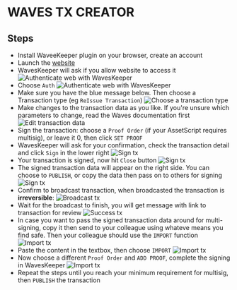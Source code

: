 # WAVES TX CREATOR

## Steps
- Install WaveeKeeper plugin on your browser, create an account
- Launch the [website](https://waves-tx-creator.herokuapp.com/)
- WavesKeeper will ask if you allow website to access it
![Authenticate web with WavesKeeper](./docs/tut_step_01_auth.png "tutorial")
- Choose `Auth`
![Authenticate web with WavesKeeper](./docs/tut_step_02_auth.png "tutorial")
- Make sure you have the blue message below. Then choose a Transaction type (eg `ReIssue Transaction`)
![Choose a transaction type](./docs/tut_step_03_select_tx.png "tutorial")
- Make changes to the transaction data as you like. If you're unsure which parameters to change, read the Waves documentation first
![Edit transaction data](./docs/tut_step_04_edit_tx.png "tutorial")
- Sign the transaction: choose a `Proof Order` (if your AssetScript requires multisig), or leave it 0, then click `SET PROOF`
- WavesKeeper will ask for your confirmation, check the transaction detail and click `Sign` in the lower right
![Sign tx](./docs/tut_step_05_confirm_sign_tx.png "tutorial")
- Your transaction is signed, now hit `Close` button
![Sign tx](./docs/tut_step_06_complete_sign_tx.png "tutorial")
- The signed transaction data will appear on the right side. You can choose to `PUBLISH`, or copy the data then pass on to others for signing
![Sign tx](./docs/tut_step_07_signed_tx.png "tutorial")
- Confirm to broadcast transaction, when broadcasted the transaction is **irreversible**:
![Broadcast tx](./docs/tut_step_08_confirm_broadcast_tx.png "tutorial")
- Wait for the broadcast to finish, you will get message with link to transaction for review
![Success tx](./docs/tut_step_09_tx_success.png "tutorial")
- In case you want to pass the signed transaction data around for multi-signing, copy it then send to your colleague using whateve means you find safe. Then your colleague should use the `IMPORT` function
![Import tx](./docs/tut_step_10_import_tx.png "tutorial")
- Paste the content in the textbox, then choose `IMPORT`
![Import tx](./docs/tut_step_11_import_tx.png "tutorial")
- Now choose a different `Proof Order` and `ADD PROOF`, complete the signing in WavesKeeper
![Import tx](./docs/tut_step_12_add_proof_tx.png "tutorial")
- Repeat the steps until you reach your minimum requirement for multisig, then `PUBLISH` the transaction
